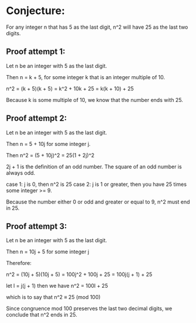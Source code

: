 # Conjecture:
For any integer n that has 5 as the last digit, n^2 will have 25 as the last two digits.

## Proof attempt 1:
Let n be an integer with 5 as the last digit.

Then n = k + 5, for some integer k that is an integer multiple of 10.

n^2 = (k + 5)(k + 5) = k^2 + 10k + 25 = k(k + 10) + 25

Because k is some multiple of 10, we know that the number ends with 25.


## Proof attempt 2:
Let n be an integer with 5 as the last digit.

Then n = 5 + 10j for some integer j.

Then n^2 = (5 + 10j)^2 = 25(1 + 2j)^2

2j + 1 is the definition of an odd number. The square of an odd number is always odd.

case 1: j is 0, then n^2 is 25
case 2: j is 1 or greater, then you have 25 times some integer >= 9.

Because the number either 0 or odd and greater or equal to 9, n^2 must end in 25.

## Proof attempt 3:
Let n be an integer with 5 as the last digit.

Then n = 10j + 5 for some integer j

Therefore:

n^2 = (10j + 5)(10j + 5) = 100j^2 + 100j + 25
                         = 100j(j + 1) + 25

let l = j(j + 1)
then we have n^2 = 100l + 25

which is to say that n^2 ≡ 25 (mod 100)

Since congruence mod 100 preserves the last two decimal digits, we conclude that n^2 ends in 25.
